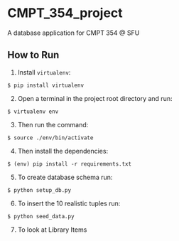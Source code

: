 # CMPT_354_project
A database application for CMPT 354 @ SFU

## How to Run
1. Install `virtualenv`:
```
$ pip install virtualenv
```

2. Open a terminal in the project root directory and run:
```
$ virtualenv env
```

3. Then run the command:
```
$ source ./env/bin/activate

```
4. Then install the dependencies:
```
$ (env) pip install -r requirements.txt
```
5. To create database schema run:
```
$ python setup_db.py 

```
6. To insert the 10 realistic tuples run:
```
$ python seed_data.py

```

7. To look at Library Items